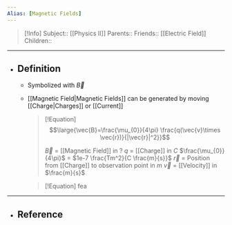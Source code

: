 ```yaml
---
Alias: [Magnetic Fields]
---
```

> [!Info]
> Subject:: [[Physics II]]
> Parents:: 
> Friends:: [[Electric Field]]
> Children:: 
---
- ## Definition
	- Symbolized with $\vec{B}$
	- [[Magnetic Field|Magnetic Fields]] can be generated by moving [[Charge|Charges]] or [[Current]]
	  > [!Equation]
	  > $$\large{\vec{B}=\frac{\mu_{0}}{4\pi} \frac{q(\vec{v}\times \vec{r})}{|\vec{r}|^2}}$$
	  > 
	  > $\vec{B}$ = [[Magnetic Field]] in $?$
	  > $q$ = [[Charge]] in $C$
	  > $\frac{\mu_{0}}{4\pi}$ = $1e-7 \frac{Tm^2}{C \frac{m}{s}}$
	  > $\vec{r}$ = Position from [[Charge]] to observation point in $m$
	  > $\vec{v}$ = [[Velocity]] in $\frac{m}{s}$
	  
	  > [!Equation]
	  > fea
---
- ## Reference
